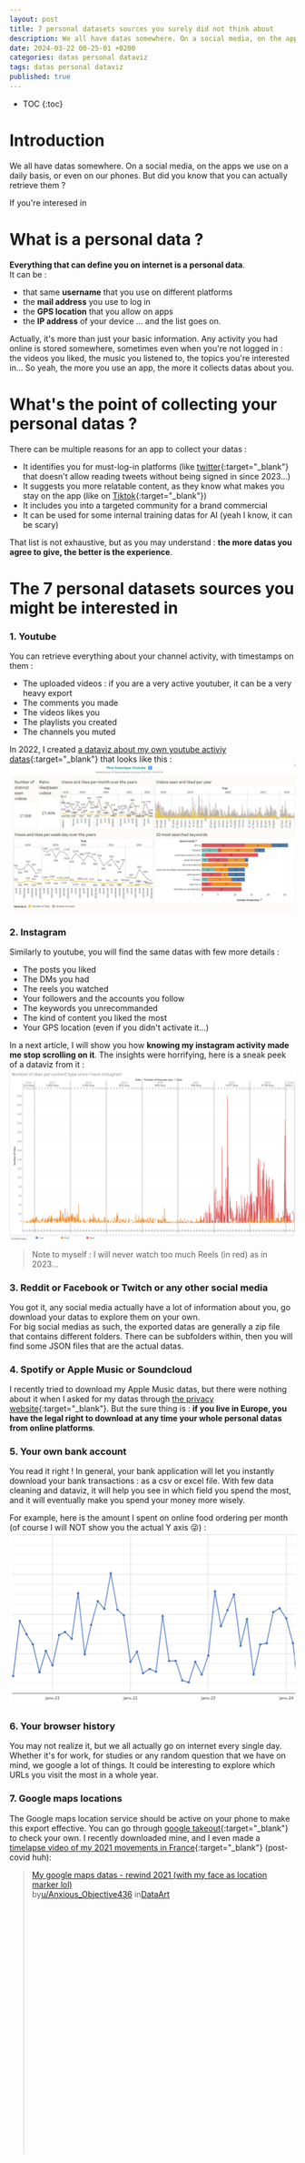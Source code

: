 ```yaml
---
layout: post
title: 7 personal datasets sources you surely did not think about
description: We all have datas somewhere. On a social media, on the apps we use on a daily basis, or even on our phones. But did you know that you can actually retrieve them ?
date: 2024-03-22 00-25-01 +0200
categories: datas personal dataviz
tags: datas personal dataviz
published: true
---
```


* TOC
{:toc}

# Introduction
We all have datas somewhere. On a social media, on the apps we use on a daily basis, or even on our phones. But did you know that you can actually retrieve them ?   

If you're interesed in 

# What is a personal data ?
**Everything that can define you on internet is a personal data**.   
It can be :
- that same **username** that you use on different platforms
- the **mail address** you use to log in
- the **GPS location** that you allow on apps
- the **IP address** of your device
... and the list goes on.   

Actually, it's more than just your basic information. Any activity you had online is stored somewhere, sometimes even when you're not logged in : the videos you liked, the music you listened to, the topics you're interested in... So yeah, the more you use an app, the more it collects datas about you.

# What's the point of collecting your personal datas ?
There can be multiple reasons for an app to collect your datas :   
- It identifies you for must-log-in platforms (like [twitter](https://x.com){:target="_blank"} that doesn't allow reading tweets without being signed in since 2023...)
- It suggests you more relatable content, as they know what makes you stay on the app (like on [Tiktok](https://tiktok.com){:target="_blank"})
- It includes you into a targeted community for a brand commercial
- It can be used for some internal training datas for AI (yeah I know, it can be scary)

That list is not exhaustive, but as you may understand : **the more datas you agree to give, the better is the experience**.

# The 7 personal datasets sources you might be interested in
### 1. Youtube
You can retrieve everything about your channel activity, with timestamps on them :
- The uploaded videos : if you are a very active youtuber, it can be a very heavy export 
- The comments you made
- The videos likes you
- The playlists you created
- The channels you muted

In 2022, I created [a dataviz about my own youtube activiy datas](https://jadynekena.com/projets-donnees-personnelles/?id=mon-historique-youtube&src=84b58af7-5bd1-427b-92f5-a7b2ee9a7b6a#){:target="_blank"} that looks like this :   
![My youtube activity dataviz 2022](../assets/img/2024-03-22/my-youtube-activity-dataviz-2022.png)

### 2. Instagram
Similarly to youtube, you will find the same datas with few more details :
- The posts you liked
- The DMs you had
- The reels you watched
- Your followers and the accounts you follow
- The keywords you unrecommanded
- The kind of content you liked the most
- Your GPS location (even if you didn't activate it...)

In a next article, I will show you how **knowing my instagram activity made me stop scrolling on it**. The insights were horrifying, here is a sneak peek of a dataviz from it :   
![Number of likes per content type since I have Instagram](../assets/img/2024-03-22/instagram-content-i-liked.png) 

> Note to myself : I will never watch too much Reels (in red) as in 2023...

### 3. Reddit or Facebook or Twitch or any other social media
You got it, any social media actually have a lot of information about you, go download your datas to explore them on your own.  
For big social medias as such, the exported datas are generally a zip file that contains different folders. There can be subfolders within, then you will find some JSON files that are the actual datas.

### 4. Spotify or Apple Music or Soundcloud
I recently tried to download my Apple Music datas, but there were nothing about it when I asked for my datas through [the privacy website](https://privacy.apple.com){:target="_blank"}. But the sure thing is : **if you live in Europe, you have the legal right to download at any time your whole personal datas from online platforms**.

### 5. Your own bank account
You read it right ! In general, your bank application will let you instantly download your bank transactions : as a csv or excel file. With few data cleaning and dataviz, it will help you see in which field you spend the most, and it will eventually make you spend your money more wisely.

For example, here is the amount I spent on online food ordering per month (of course I will NOT show you the actual Y axis 😜) :   
![Payments on online food ordering](../assets/img/2024-03-22/online-food-ordering-payments.png)



### 6. Your browser history
You may not realize it, but we all actually go on internet every single day. Whether it's for work, for studies or any random question that we have on mind, we google a lot of things. It could be interesting to explore which URLs you visit the most in a whole year.

### 7. Google maps locations
The Google maps location service should be active on your phone to make this export effective. You can go through [google takeout](https://takeout.google.com/settings/takeout){:target="_blank"} to check your own. I recently downloaded mine, and I even made a [timelapse video of my 2021 movements in France](https://www.reddit.com/r/DataArt/s/YEY1BfpxDC){:target="_blank"} (post-covid huh):
<blockquote class="reddit-embed-bq" style="height:500px" data-embed-height="739"><a href="https://www.reddit.com/r/DataArt/comments/1b6q0tv/my_google_maps_datas_rewind_2021_with_my_face_as/">My google maps datas - rewind 2021 (with my face as location marker lol)</a><br> by<a href="https://www.reddit.com/user/Anxious_Objective436/">u/Anxious_Objective436</a> in<a href="https://www.reddit.com/r/DataArt/">DataArt</a></blockquote><script async="" src="https://embed.reddit.com/widgets.js" charset="UTF-8"></script>

